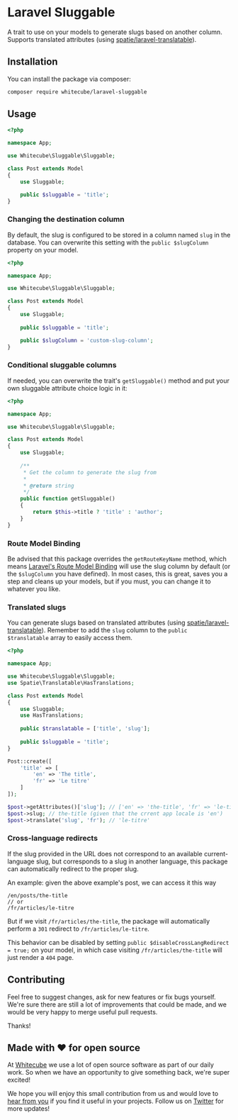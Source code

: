 # Laravel Sluggable

A trait to use on your models to generate slugs based on another column. Supports translated attributes (using [spatie/laravel-translatable](https://github.com/spatie/laravel-translatable)).

## Installation

You can install the package via composer:

```bash
composer require whitecube/laravel-sluggable
```

## Usage

``` php
<?php

namespace App;

use Whitecube\Sluggable\Sluggable;

class Post extends Model
{
    use Sluggable;

    public $sluggable = 'title';
}
```

### Changing the destination column

By default, the slug is configured to be stored in a column named `slug` in the database. You can overwrite this setting with the `public $slugColumn` property on your model.

```php
<?php

namespace App;

use Whitecube\Sluggable\Sluggable;

class Post extends Model
{
    use Sluggable;
  
    public $sluggable = 'title';

    public $slugColumn = 'custom-slug-column';
}
```

### Conditional sluggable columns

If needed, you can overwrite the trait's `getSluggable()` method and put your own sluggable attribute choice logic in it:

```php
<?php

namespace App;

use Whitecube\Sluggable\Sluggable;

class Post extends Model
{
    use Sluggable;
  
    /**
     * Get the column to generate the slug from
     *
     * @return string
     */
    public function getSluggable()
    {
        return $this->title ? 'title' : 'author';
    }
}
```

### Route Model Binding

Be advised that this package overrides the `getRouteKeyName` method, which means [Laravel's Route Model Binding](https://laravel.com/docs/master/routing#route-model-binding) will use the slug column by default (or the `$slugColumn` you have defined). In most cases, this is great, saves you a step and cleans up your models, but if you must, you can change it to whatever you like.

### Translated slugs

You can generate slugs based on translated attributes (using [spatie/laravel-translatable](https://github.com/spatie/laravel-translatable)). Remember to add the `slug` column to the `public $translatable` array to easily access them.

```php
<?php

namespace App;

use Whitecube\Sluggable\Sluggable;
use Spatie\Translatable\HasTranslations;

class Post extends Model
{
    use Sluggable;
    use HasTranslations;
  
    public $translatable = ['title', 'slug'];
    
    public $sluggable = 'title';
}
```

```php
Post::create([
    'title' => [
        'en' => 'The title',
        'fr' => 'Le titre'
    ]
]);

$post->getAttributes()['slug']; // ['en' => 'the-title', 'fr' => 'le-titre']
$post->slug; // the-title (given that the crrent app locale is 'en')
$post->translate('slug', 'fr'); // 'le-titre'
```

### Cross-language redirects

If the slug provided in the URL does not correspond to an available current-language slug, but corresponds to a slug in another language, this package can automatically redirect to the proper slug.

An example: given the above example's post, we can access it this way

```
/en/posts/the-title
// or
/fr/articles/le-titre
```

But if we visit `/fr/articles/the-title`, the package will automatically perform a `301` redirect to `/fr/articles/le-titre`.

This behavior can be disabled by setting `public $disableCrossLangRedirect = true;` on your model, in which case visiting `/fr/articles/the-title` will just render a `404` page.

## Contributing

Feel free to suggest changes, ask for new features or fix bugs yourself. We're sure there are still a lot of improvements that could be made, and we would be very happy to merge useful pull requests.

Thanks!

## Made with ❤️ for open source

At [Whitecube](https://www.whitecube.be) we use a lot of open source software as part of our daily work.
So when we have an opportunity to give something back, we're super excited!

We hope you will enjoy this small contribution from us and would love to [hear from you](mailto:hello@whitecube.be) if you find it useful in your projects. Follow us on [Twitter](https://twitter.com/whitecube_be) for more updates!
